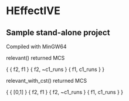 # HEffectIVE 
## Sample stand-alone project 

Compiled with MinGW64 

relevant() returned MCS

{
  {  f2,  f1 }
  {  f2, ~c1_runs }
  {  f1,  c1_runs }
}

relevant\_with\_cst() returned MCS

{
  { [0,1] }
  {  f2,  f1 }
  {  f2, ~c1_runs }
  {  f1,  c1_runs }
}

